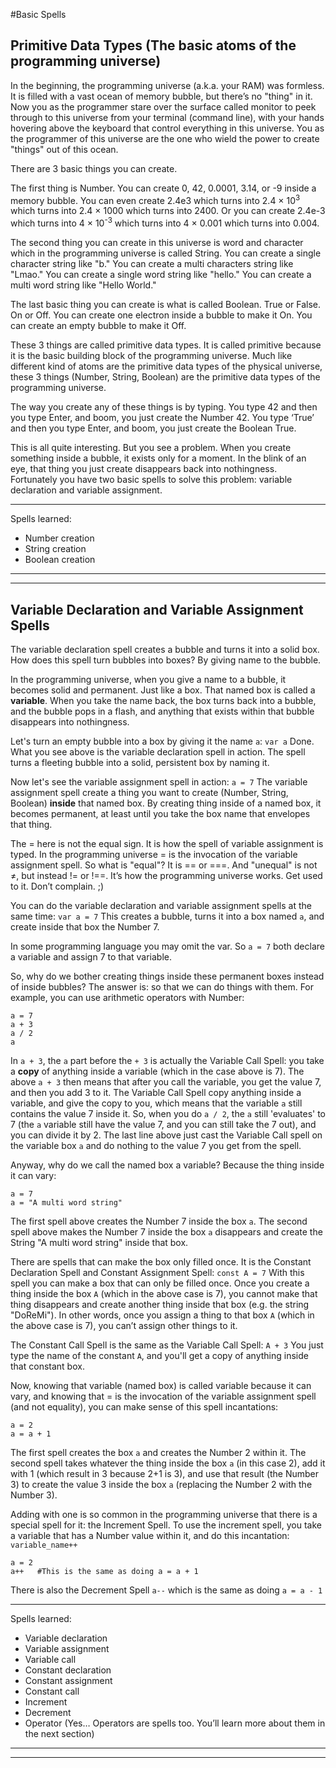 #Basic Spells

## Primitive Data Types (The basic atoms of the programming universe)

In the beginning, the programming universe (a.k.a. your RAM) was formless. It is filled with a vast ocean of memory bubble, but there’s no "thing" in it. Now you as the programmer stare over the surface called monitor to peek through to this universe from your terminal (command line), with your hands hovering above the keyboard that control everything in this universe. You as the programmer of this universe are the one who wield the power to create "things" out of this ocean.

There are 3 basic things you can create.

The first thing is Number. You can create 0, 42, 0.0001, 3.14, or -9 inside a memory bubble. You can even create 2.4e3 which turns into 2.4 &times; 10<sup>3</sup> which turns into 2.4 &times; 1000 which turns into 2400. Or you can create 2.4e-3 which turns into 4 &times; 10<sup>-3</sup> which turns into 4 &times; 0.001 which turns into 0.004.

The second thing you can create in this universe is word and character which in the programming universe is called String. You can create a single character string like "b." You can create a multi characters string like "Lmao." You can create a single word string like "hello." You can create a multi word string like "Hello World."

The last basic thing you can create is what is called Boolean. True or False. On or Off. You can create one electron inside a bubble to make it On. You can create an empty bubble to make it Off.

These 3 things are called primitive data types. It is called primitive because it is the basic building block of the programming universe. Much like different kind of atoms are the primitive data types of the physical universe, these 3 things (Number, String, Boolean) are the primitive data types of the programming universe.

The way you create any of these things is by typing. You type 42 and then you type Enter, and boom, you just create the Number 42. You type ‘True’ and then you type Enter, and boom, you just create the Boolean True.

This is all quite interesting. But you see a problem. When you create something inside a bubble, it exists only for a moment. In the blink of an eye, that thing you just create disappears back into nothingness. Fortunately you have two basic spells to solve this problem: variable declaration and variable assignment.

---
Spells learned:

- Number creation
- String creation
- Boolean creation

---

---
## Variable Declaration and Variable Assignment Spells

The variable declaration spell creates a bubble and turns it into a solid box. How does this spell turn bubbles into boxes? By giving name to the bubble.

In the programming universe, when you give a name to a bubble, it becomes solid and permanent. Just like a box. That named box is called a **variable**.
When you take the name back, the box turns back into a bubble, and the bubble pops in a flash, and anything that exists within that bubble disappears into nothingness.

Let's turn an empty bubble into a box by giving it the name `a`:
```var a```
Done. What you see above is the variable declaration spell in action. The spell turns a fleeting bubble into a solid, persistent box by naming it.

Now let's see the variable assignment spell in action:
```a = 7```
The variable assignment spell create a thing you want to create (Number, String, Boolean) **inside** that named box. By creating thing inside of a named box, it becomes permanent, at least until you take the box name that envelopes that thing.

The = here is not the equal sign. It is how the spell of variable assignment is typed. In the programming universe = is the invocation of the variable assignment spell. So what is "equal"? It is == or ===. And "unequal" is not ≠, but instead != or !==. It’s how the programming universe works. Get used to it. Don’t complain. ;)

You can do the variable declaration and variable assignment spells at the same time:
```var a = 7```
This creates a bubble, turns it into a box named `a`, and create inside that box the Number 7.

In some programming language you may omit the var. So `a = 7` both declare a variable and assign 7 to that variable.

So, why do we bother creating things inside these permanent boxes instead of inside bubbles? The answer is: so that we can do things with them. For example, you can use arithmetic operators with Number:
```
a = 7
a + 3
a / 2
a
```
In `a + 3`, the `a` part before the `+ 3` is actually the Variable Call Spell: you take a **copy** of anything inside a variable (which in the case above is 7).
The above `a + 3` then means that after you call the variable, you get the value 7, and then you add 3 to it.
The Variable Call Spell copy anything inside a variable, and give the copy to you, which means that the variable `a` still contains the value 7 inside it. So, when you do `a / 2`, the `a` still 'evaluates' to 7 (the `a` variable still have the value 7, and you can still take the 7 out), and you can divide it by 2.
The last line above just cast the Variable Call spell on the variable box `a` and do nothing to the value 7 you get from the spell.

Anyway, why do we call the named box a variable? Because the thing inside it can vary:
```
a = 7
a = "A multi word string"
```
The first spell above creates the Number 7 inside the box `a`. The second spell above makes the Number 7 inside the box `a` disappears and create the String "A multi word string" inside that box.

There are spells that can make the box only filled once. It is the Constant Declaration Spell and Constant Assignment Spell: 
```const A = 7```
With this spell you can make a box that can only be filled once. Once you create a thing inside the box `A` (which in the above case is 7), you cannot make that thing disappears and create another thing inside that box (e.g. the string "DoReMi"). In other words, once you assign a thing to that box `A` (which in the above case is 7), you can’t assign other things to it.

The Constant Call Spell is the same as the Variable Call Spell:
`A + 3`
You just type the name of the constant `A`, and you'll get a copy of anything inside that constant box.

Now, knowing that variable (named box) is called variable because it can vary, and knowing that = is the invocation of the variable assignment spell (and not equality), you can make sense of this spell incantations:
```
a = 2
a = a + 1
```
The first spell creates the box `a` and creates the Number 2 within it.
The second spell takes whatever the thing inside the box `a` (in this case 2), add it with 1 (which result in 3 because 2+1 is 3), and use that result (the Number 3) to create the value 3 inside the box `a` (replacing the Number 2 with the Number 3).

Adding with one is so common in the programming universe that there is a special spell for it: the Increment Spell.
To use the increment spell, you take a variable that has a Number value within it, and do this incantation: `variable_name++`
```
a = 2
a++   #This is the same as doing a = a + 1
```

There is also the Decrement Spell `a--` which is the same as doing `a = a - 1`

---
Spells learned:

- Variable declaration
- Variable assignment
- Variable call
- Constant declaration
- Constant assignment
- Constant call
- Increment
- Decrement
- Operator (Yes… Operators are spells too. You’ll learn more about them in the next section)

---

---
